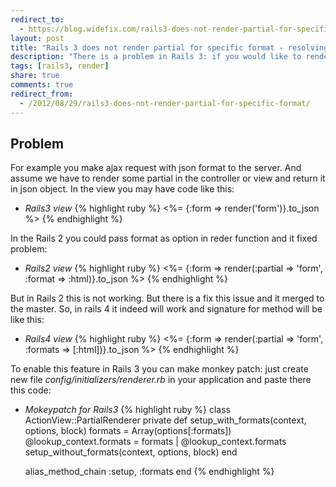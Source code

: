 ```yaml
---
redirect_to:
  - https://blog.widefix.com/rails3-does-not-render-partial-for-specific-format
layout: post
title: "Rails 3 does not render partial for specific format - resolving issue"
description: "There is a problem in Rails 3: if you would like to render for example html format for partial in ajax request you won't manage it in Rails 3. In this post I will describe how to avoid this problem"
tags: [rails3, render]
share: true
comments: true
redirect_from:
  - /2012/08/29/rails3-does-not-render-partial-for-specific-format/
---
```



## Problem

For example you make ajax request with json format to the server. And assume we have to render some partial in the controller or view and return it in json object. In the view you may have code like this:

+ *Rails3 view*
{% highlight ruby %}
<%= {:form => render('form')}.to_json %>
{% endhighlight %}

In the Rails 2 you could pass format as option in reder function and it fixed problem:

+ *Rails2 view*
{% highlight ruby %}
<%= {:form => render(:partial => 'form', :format => :html)}.to_json %>
{% endhighlight %}

But in Rails 2 this is not working. But there is a fix this issue and it merged to the master. So, in rails 4 it indeed will work and signature for method will be like this:

+ *Rails4 view*
{% highlight ruby %}
<%= {:form => render(:partial => 'form', :formats => [:html])}.to_json %>
{% endhighlight %}

To enable this feature in Rails 3 you can make monkey patch: just create new file *config/initializers/renderer.rb* in your application and paste there this code:

+ *Mokeypatch for Rails3*
{% highlight ruby %}
class ActionView::PartialRenderer
  private
  def setup_with_formats(context, options, block)
    formats = Array(options[:formats])
    @lookup_context.formats = formats | @lookup_context.formats
    setup_without_formats(context, options, block)
  end

  alias_method_chain :setup, :formats
end
{% endhighlight %}
